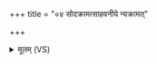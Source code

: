 +++
title = "०४ सोदक्रामत्साहवनीये न्यक्रामत्"

+++
<details><summary>मूलम् (VS)</summary>

सोद॑क्राम॒त्साह॑व॒नीये॒ न्य᳡क्रामत्।
</details>